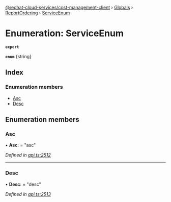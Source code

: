 [@redhat-cloud-services/cost-management-client](../README.md) › [Globals](../globals.md) › [ReportOrdering](../modules/reportordering.md) › [ServiceEnum](reportordering.serviceenum.md)

# Enumeration: ServiceEnum

**`export`** 

**`enum`** {string}

## Index

### Enumeration members

* [Asc](reportordering.serviceenum.md#asc)
* [Desc](reportordering.serviceenum.md#desc)

## Enumeration members

###  Asc

• **Asc**: = "asc"

*Defined in [api.ts:2512](https://github.com/RedHatInsights/javascript-clients/blob/master/packages/cost-management/api.ts#L2512)*

___

###  Desc

• **Desc**: = "desc"

*Defined in [api.ts:2513](https://github.com/RedHatInsights/javascript-clients/blob/master/packages/cost-management/api.ts#L2513)*
